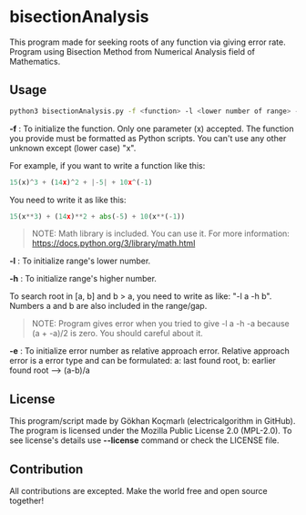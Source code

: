 # bisectionAnalysis
This program made for seeking roots of any function via giving error rate. Program using Bisection Method from Numerical Analysis field of Mathematics.


## Usage
```bash
python3 bisectionAnalysis.py -f <function> -l <lower number of range> -h <higher number of range> -e <error rate>
```

**-f** : To initialize the function. Only one parameter (x) accepted. The function you provide must be formatted as Python scripts. You can't use any other unknown except (lower case) "x".

For example, if you want to write a function like this:
```python
15(x)^3 + (14x)^2 + |-5| + 10x^(-1)
```
You need to write it as like this:
```python
15(x**3) + (14x)**2 + abs(-5) + 10(x**(-1))
```
>NOTE: Math library is included. You can use it.
For more information: https://docs.python.org/3/library/math.html

**-l** : To initialize range's lower number.

**-h** : To initialize range's higher number.

To search root in [a, b] and b > a, you need to write as like: "-l a -h b". Numbers a and b are also included in the range/gap.

> NOTE: Program gives error when you tried to give -l a -h -a because
(a + -a)/2 is zero. You should careful about it.

**-e** : To initialize error number as relative approach error.
Relative approach error is a error type and can be formulated:
a: last found root, b: earlier found root -->   (a-b)/a

## License
This program/script made by Gökhan Koçmarlı (electricalgorithm in GitHub). The program is licensed under the Mozilla Public License 2.0 (MPL-2.0).
To see license's details use **--license** command or check the LICENSE file.

## Contribution
All contributions are excepted. Make the world free and open source together!
